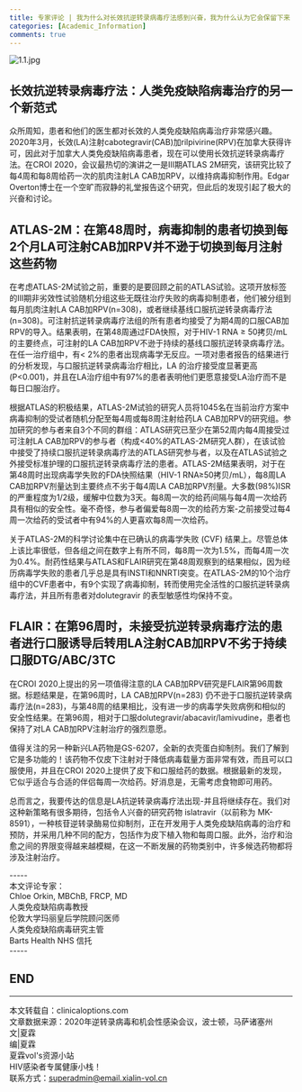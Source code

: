 ```yaml
---
title: 专家评论 | 我为什么对长效抗逆转录病毒疗法感到兴奋，我为什么认为它会保留下来！
categories: [Academic_Information]
comments: true
---
```


![1.1.jpg](https://i.loli.net/2020/12/24/MImQP5xfpdvET6z.jpg)

## 长效抗逆转录病毒疗法：人类免疫缺陷病毒治疗的另一个新范式
众所周知，患者和他们的医生都对长效的人类免疫缺陷病毒治疗非常感兴趣。2020年3月，长效(LA)注射cabotegravir(CAB)加rilpivirine(RPV)在加拿大获得许可，因此对于加拿大人类免疫缺陷病毒患者，现在可以使用长效抗逆转录病毒疗法。在CROI 2020，会议最热切的演讲之一是III期ATLAS 2M研究，该研究比较了每4周和每8周给药一次的肌肉注射LA CAB加RPV，以维持病毒抑制作用。Edgar Overton博士在一个空旷而寂静的礼堂报告这个研究，但此后的发现引起了极大的兴奋和讨论。

## ATLAS-2M：在第48周时，病毒抑制的患者切换到每2个月LA可注射CAB加RPV并不逊于切换到每月注射这些药物
在考虑ATLAS-2M试验之前，重要的是要回顾之前的ATLAS试验。这项开放标签的III期非劣效性试验随机分组这些无既往治疗失败的病毒抑制患者，他们被分组到每月肌肉注射LA CAB加RPV(n=308)，或者继续基线口服抗逆转录病毒疗法(n=308)。可注射抗逆转录病毒疗法组的所有患者均接受了为期4周的口服CAB加RPV的导入。结果表明，在第48周通过FDA快照，对于HIV-1 RNA ≥ 50拷贝/mL 的主要终点，可注射的LA CAB加RPV不逊于持续的基线口服抗逆转录病毒疗法。在任一治疗组中，有< 2%的患者出现病毒学无反应。一项对患者报告的结果进行的分析发现，与口服抗逆转录病毒治疗相比，LA 的治疗接受度显著更高 (P<0.001)，并且在LA治疗组中有97%的患者表明他们更愿意接受LA治疗而不是每日口服治疗。

根据ATLAS的积极结果，ATLAS-2M试验的研究人员将1045名在当前治疗方案中病毒抑制的受试者随机分配至每4周或每8周注射给药LA CAB加RPV的研究组。参加研究的参与者来自3个不同的群组：ATLAS研究已至少在第52周内每4周接受过可注射LA CAB加RPV的参与者（构成<40%的ATLAS-2M研究人群），在该试验中接受了持续口服抗逆转录病毒疗法的ATLAS研究参与者，以及在ATLAS试验之外接受标准护理的口服抗逆转录病毒疗法的患者。ATLAS-2M结果表明，对于在第48周时出现病毒学失败的FDA快照结果（HIV-1 RNA≥50拷贝/mL），每8周LA CAB加RPV剂量达到主要终点不劣于每4周LA CAB加RPV剂量。大多数(98%)ISR的严重程度为1/2级，缓解中位数为3天。每8周一次的给药间隔与每4周一次给药具有相似的安全性。毫不奇怪，参与者偏爱每8周一次的给药方案-之前接受过每4周一次给药的受试者中有94%的人更喜欢每8周一次给药。

关于ATLAS-2M的科学讨论集中在已确认的病毒学失败 (CVF) 结果上。尽管总体上该比率很低，但各组之间在数字上有所不同，每8周一次为1.5%，而每4周一次为0.4%。耐药性结果与ATLAS和FLAIR研究在第48周观察到的结果相似，因为经历病毒学失败的患者几乎总是具有INSTI和NNRTI突变。在ATLAS-2M的10个治疗组中的CVF患者中，有9个实现了病毒抑制，转而使用完全活性的口服抗逆转录病毒疗法，并且所有患者对dolutegravir 的表型敏感性均保持不变。

## FLAIR：在第96周时，未接受抗逆转录病毒疗法的患者进行口服诱导后转用LA注射CAB加RPV不劣于持续口服DTG/ABC/3TC
在CROI 2020上提出的另一项值得注意的LA CAB加RPV研究是FLAIR第96周数据。标题结果是，在第96周时，LA CAB加RPV(n=283) 仍不逊于口服抗逆转录病毒疗法(n=283)，与第48周的结果相比，没有进一步的病毒学失败病例和相似的安全性结果。在第96周，相对于口服dolutegravir/abacavir/lamivudine，患者也保持了对LA CAB加RPV注射治疗的强烈意愿。

值得关注的另一种新兴LA药物是GS-6207，全新的衣壳蛋白抑制剂。我们了解到它是多功能的！该药物不仅皮下注射对于降低病毒载量方面非常有效，而且可以口服使用，并且在CROI 2020上提供了皮下和口服给药的数据。根据最新的发现，它似乎适合与合适的伴侣每周一次给药。好消息是，无需考虑食物即可用药。

总而言之，我要传达的信息是LA抗逆转录病毒疗法出现-并且将继续存在。我们对这种新策略有很多期待，包括令人兴奋的研究药物 islatravir（以前称为 MK-8591），一种核苷逆转录酶易位抑制剂，正在开发用于人类免疫缺陷病毒的治疗和预防，并采用几种不同的配方，包括作为皮下植入物和每周口服。此外，治疗和治愈之间的界限变得越来越模糊，在这一不断发展的药物类别中，许多候选药物都将涉及注射治疗。

-----<br>
本文评论专家：<br>
Chloe Orkin, MBChB, FRCP, MD<br>
人类免疫缺陷病毒教授<br>
伦敦大学玛丽皇后学院顾问医师<br>
人类免疫缺陷病毒研究主管<br>
Barts Health NHS 信托<br>
-----<br>

END<br>
---

---
本文转载自：clinicaloptions.com<br>
文章数据来源：2020年逆转录病毒和机会性感染会议，波士顿，马萨诸塞州<br>
文|夏霖<br>
编|夏霖<br>
夏霖vol's资源小站<br>
HIV感染者专属健康小栈！<br>
联系方式：superadmin@email.xialin-vol.cn

